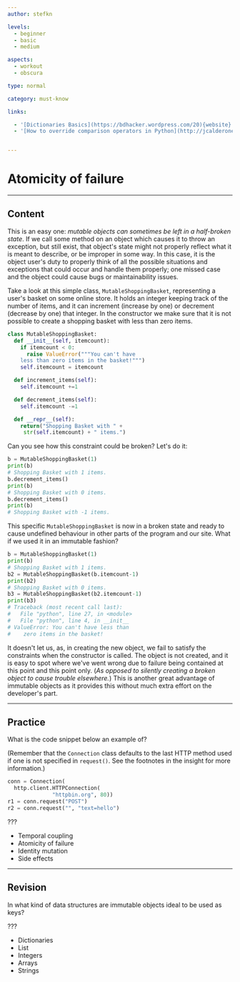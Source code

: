 ```yaml
---
author: stefkn

levels:
  - beginner
  - basic
  - medium

aspects:
  - workout
  - obscura

type: normal

category: must-know

links:

  - '[Dictionaries Basics](https://bdhacker.wordpress.com/20){website}'
  - '[How to override comparison operators in Python](http://jcalderone.livejournal.com/32837.html){website}'


---
```


# Atomicity of failure

---
## Content

This is an easy one: *mutable objects can sometimes be left in a half-broken state*. If we call some method on an object which causes it to throw an exception, but still exist, that object's state might not properly reflect what it is meant to describe, or be improper in some way. In this case, it is the object user's duty to properly think of all the possible situations and exceptions that could occur and handle them properly; one missed case and the object could cause bugs or maintainability issues.

Take a look at this simple class, `MutableShoppingBasket`, representing a user's basket on some online store. It holds an integer keeping track of the number of items, and it can increment (increase by one) or decrement (decrease by one) that integer. In the constructor we make sure that it is not possible to create a shopping basket with less than zero items.

```python
class MutableShoppingBasket:
  def __init__(self, itemcount):
    if itemcount < 0:
      raise ValueError("""You can't have
    less than zero items in the basket!""")
    self.itemcount = itemcount

  def increment_items(self):
    self.itemcount +=1

  def decrement_items(self):
    self.itemcount -=1

  def __repr__(self):
    return("Shopping Basket with " +
     str(self.itemcount) + " items.")
```

Can you see how this constraint could be broken? Let's do it:

```python
b = MutableShoppingBasket(1)
print(b)
# Shopping Basket with 1 items.
b.decrement_items()
print(b)
# Shopping Basket with 0 items.
b.decrement_items()
print(b)
# Shopping Basket with -1 items.
```

This specific `MutableShoppingBasket` is now in a broken state and ready to cause undefined behaviour in other parts of the program and our site. What if we used it in an immutable fashion?

```python
b = MutableShoppingBasket(1)
print(b)
# Shopping Basket with 1 items.
b2 = MutableShoppingBasket(b.itemcount-1)
print(b2)
# Shopping Basket with 0 items.
b3 = MutableShoppingBasket(b2.itemcount-1)
print(b3)
# Traceback (most recent call last):
#   File "python", line 27, in <module>
#   File "python", line 4, in __init__
# ValueError: You can't have less than
#    zero items in the basket!
```

It doesn't let us, as, in creating the new object, we fail to satisfy the constraints when the constructor is called. The object is not created, and it is easy to spot where we've went wrong due to failure being contained at this point and this point only. (*As opposed to silently creating a broken object to cause trouble elsewhere.*) This is another great advantage of immutable objects as it provides this without much extra effort on the developer's part.

---
## Practice

What is the code snippet below an example of?

(Remember that the `Connection` class defaults to the last HTTP method used if one is not specified in `request()`. See the footnotes in the insight for more information.)

```python
conn = Connection(
  http.client.HTTPConnection(
              "httpbin.org", 80))
r1 = conn.request("POST")
r2 = conn.request("", "text=hello")
```

???


* Temporal coupling
* Atomicity of failure
* Identity mutation
* Side effects

---
## Revision

In what kind of data structures are immutable objects ideal to be used as keys?

???


* Dictionaries
* List
* Integers
* Arrays
* Strings
